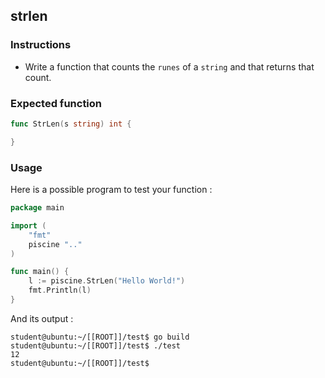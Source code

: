## strlen

### Instructions

- Write a function that counts the `runes` of a `string` and that returns that count.

### Expected function

```go
func StrLen(s string) int {

}
```

### Usage

Here is a possible program to test your function :

```go
package main

import (
	"fmt"
	piscine ".."
)

func main() {
	l := piscine.StrLen("Hello World!")
	fmt.Println(l)
}
```

And its output :

```console
student@ubuntu:~/[[ROOT]]/test$ go build
student@ubuntu:~/[[ROOT]]/test$ ./test
12
student@ubuntu:~/[[ROOT]]/test$
```
